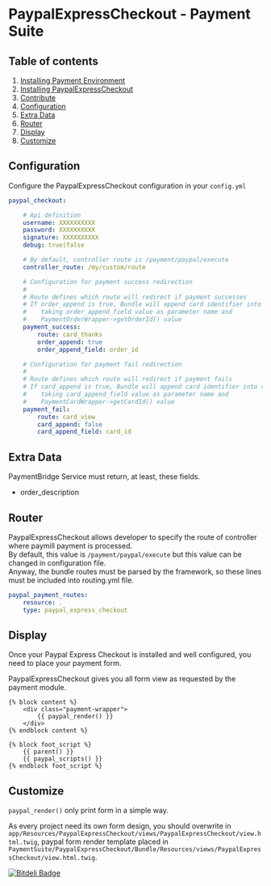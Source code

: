 PaypalExpressCheckout - Payment Suite
=====


Table of contents
-----

1.  [Installing Payment Environment](https://gist.github.com/paymentsuite/6771947#file-configure-payfony-environment-md)
2.  [Installing PaypalExpressCheckout](https://gist.github.com/paymentsuite/6771869#file-install-platform-md)
3.  [Contribute](https://gist.github.com/paymentsuite/6813203#file-contribute-payfony-md)
4.  [Configuration](#configuration)
5.  [Extra Data](#extra-data)
6.  [Router](#router)
7.  [Display](#display)
8.  [Customize](#customize)


Configuration
-----

Configure the PaypalExpressCheckout configuration in your `config.yml`

``` yml
paypal_checkout:

    # Api definition
    username: XXXXXXXXXX
    password: XXXXXXXXXX
    signature: XXXXXXXXXX
    debug: true|false

    # By default, controller route is /payment/paypal/execute
    controller_route: /my/custom/route

    # Configuration for payment success redirection
    #
    # Route defines which route will redirect if payment successes
    # If order_append is true, Bundle will append card identifier into route
    #    taking order_append_field value as parameter name and
    #    PaymentOrderWrapper->getOrderId() value
    payment_success:
        route: card_thanks
        order_append: true
        order_append_field: order_id

    # Configuration for payment fail redirection
    #
    # Route defines which route will redirect if payment fails
    # If card_append is true, Bundle will append card identifier into route
    #    taking card_append_field value as parameter name and
    #    PaymentCardWrapper->getCardId() value
    payment_fail:
        route: card_view
        card_append: false
        card_append_field: card_id
```

Extra Data
-----

PaymentBridge Service must return, at least, these fields.

* order_description

Router
-----

PaypalExpressCheckout allows developer to specify the route of controller where paymill
payment is processed.  
By default, this value is `/payment/paypal/execute` but this value can be
changed in configuration file.  
Anyway, the bundle routes must be parsed by the framework, so these lines must
be included into routing.yml file.

``` yml
paypal_payment_routes:
    resource: .
    type: paypal_express_checkout
```

Display
-----

Once your Paypal Express Checkout is installed and well configured, you need to place your
payment form.

PaypalExpressCheckout gives you all form view as requested by the payment module.

``` jinja
{% block content %}
    <div class="payment-wrapper">
        {{ paypal_render() }}
    </div>
{% endblock content %}

{% block foot_script %}
    {{ parent() }}
    {{ paypal_scripts() }}
{% endblock foot_script %}
```

Customize
-----

`paypal_render()` only print form in a simple way.

As every project need its own form design, you should overwrite in
`app/Resources/PaypalExpressCheckout/views/PaypalExpressCheckout/view.html.twig`, paypal form render
template placed in
`PaymentSuite/PaypalExpressCheckout/Bundle/Resources/views/PaypalExpressCheckout/view.html.twig`.


[![Bitdeli Badge](https://d2weczhvl823v0.cloudfront.net/PaymentSuite/paypalexpresscheckoutbundle/trend.png)](https://bitdeli.com/free "Bitdeli Badge")


